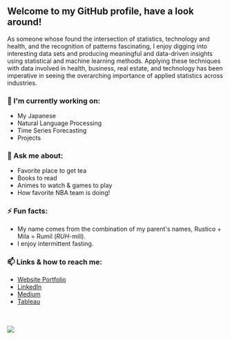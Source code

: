 ## Welcome to my GitHub profile, have a look around!

As someone whose found the intersection of statistics, technology and health, and the recognition of patterns fascinating, I enjoy digging into interesting data sets and 
producing meaningful and data-driven insights using statistical and machine learning methods. Applying these techniques with data involved in health, business, real estate, and technology has been imperative in seeing the overarching importance of applied statistics across industries.

### 🌱 I'm currently working on:
- My Japanese 
- Natural Language Processing 
- Time Series Forecasting 
- Projects


### 💬 Ask me about:
 - Favorite place to get tea
 - Books to read
 - Animes to watch & games to play
 - How favorite NBA team is doing!

### ⚡ Fun facts: 
- My name comes from the combination of my parent's names, Rustico + Mila = Rumil (*RUH*-mill). 
- I enjoy intermittent fasting.

### 📫 Links & how to reach me: 
-  [Website Portfolio](https://rumillegaspi.org/) 
-  [LinkedIn](https://www.linkedin.com/in/rumil96/) 
-  [Medium](https://rumil.medium.com/)
-  [Tableau](https://public.tableau.com/profile/rumil5127#!/)


<br />
<br />
<img src="https://github-readme-stats.vercel.app/api?username=rlegaspi562&&show_icons=true&title_color=ffffff&icon_color=bb2acf&text_color=daf7dc&bg_color=151515">

